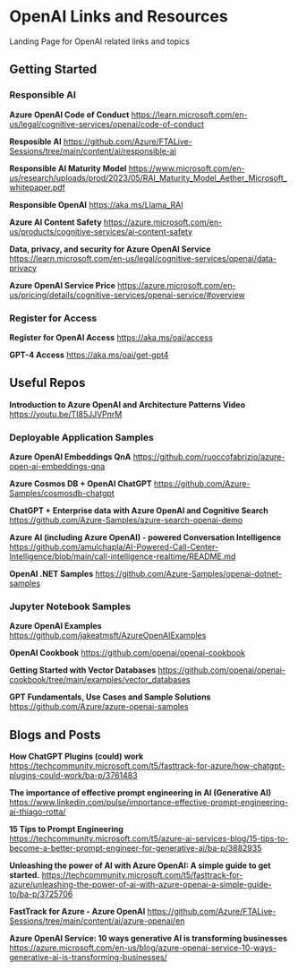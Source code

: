 # OpenAI Links and Resources
Landing Page for OpenAI related links and topics

## Getting Started
### Responsible AI 

**Azure OpenAI Code of Conduct**
https://learn.microsoft.com/en-us/legal/cognitive-services/openai/code-of-conduct

**Resposible AI** 
https://github.com/Azure/FTALive-Sessions/tree/main/content/ai/responsible-ai

**Responsible AI Maturity Model**
https://www.microsoft.com/en-us/research/uploads/prod/2023/05/RAI_Maturity_Model_Aether_Microsoft_whitepaper.pdf

**Responsible OpenAI**
https://aka.ms/Llama_RAI

**Azure AI Content Safety**
https://azure.microsoft.com/en-us/products/cognitive-services/ai-content-safety

**Data, privacy, and security for Azure OpenAI Service**
https://learn.microsoft.com/en-us/legal/cognitive-services/openai/data-privacy

**Azure OpenAI Service Price**
https://azure.microsoft.com/en-us/pricing/details/cognitive-services/openai-service/#overview

### Register for Access
**Register for OpenAI Access**
https://aka.ms/oai/access

**GPT-4 Access**
https://aka.ms/oai/get-gpt4

## Useful Repos

**Introduction to Azure OpenAI and Architecture Patterns Video**
https://youtu.be/TI85JJVPnrM

### Deployable Application Samples

**Azure OpenAI Embeddings QnA**
https://github.com/ruoccofabrizio/azure-open-ai-embeddings-qna

**Azure Cosmos DB + OpenAI ChatGPT**
https://github.com/Azure-Samples/cosmosdb-chatgpt

**ChatGPT + Enterprise data with Azure OpenAI and Cognitive Search**
https://github.com/Azure-Samples/azure-search-openai-demo

**Azure AI (including Azure OpenAI) - powered Conversation Intelligence**
https://github.com/amulchapla/AI-Powered-Call-Center-Intelligence/blob/main/call-intelligence-realtime/README.md

**OpenAI .NET Samples**
https://github.com/Azure-Samples/openai-dotnet-samples


### Jupyter Notebook Samples

**Azure OpenAI Examples** 
https://github.com/jakeatmsft/AzureOpenAIExamples

**OpenAI Cookbook** 
https://github.com/openai/openai-cookbook

**Getting Started with Vector Databases**
https://github.com/openai/openai-cookbook/tree/main/examples/vector_databases

**GPT Fundamentals, Use Cases and Sample Solutions** 
https://github.com/Azure/azure-openai-samples


## Blogs and Posts

**How ChatGPT Plugins (could) work**
https://techcommunity.microsoft.com/t5/fasttrack-for-azure/how-chatgpt-plugins-could-work/ba-p/3761483

**The importance of effective prompt engineering in AI (Generative AI)**
https://www.linkedin.com/pulse/importance-effective-prompt-engineering-ai-thiago-rotta/

**15 Tips to Prompt Engineering**
https://techcommunity.microsoft.com/t5/azure-ai-services-blog/15-tips-to-become-a-better-prompt-engineer-for-generative-ai/ba-p/3882935

**Unleashing the power of AI with Azure OpenAI: A simple guide to get started.**
https://techcommunity.microsoft.com/t5/fasttrack-for-azure/unleashing-the-power-of-ai-with-azure-openai-a-simple-guide-to/ba-p/3725706

**FastTrack for Azure - Azure OpenAI**
https://github.com/Azure/FTALive-Sessions/tree/main/content/ai/azure-openai/en

**Azure OpenAI Service: 10 ways generative AI is transforming businesses**
https://azure.microsoft.com/en-us/blog/azure-openai-service-10-ways-generative-ai-is-transforming-businesses/




